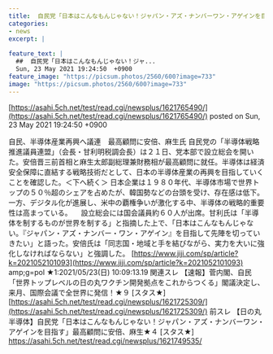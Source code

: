 ```yaml
---
title:  自民党「日本はこんなもんじゃない！ジャパン・アズ・ナンバーワン・アゲインを目指す」最高顧問に安倍、麻生★５  
categories:
- news
excerpt: |
  
feature_text: |
  ##  自民党「日本はこんなもんじゃない！ジャ...
  Sun, 23 May 2021 19:24:50  +0900
feature_image: "https://picsum.photos/2560/600?image=733"
image: "https://picsum.photos/2560/600?image=733"
---
```


[https://asahi.5ch.net/test/read.cgi/newsplus/1621765490/](https://asahi.5ch.net/test/read.cgi/newsplus/1621765490/)
posted on Sun, 23 May 2021 19:24:50  +0900

<!--more-->

自民、半導体産業再興へ議連　最高顧問に安倍、麻生氏 自民党の「半導体戦略推進議員連盟」（会長・甘利明税調会長）は２１日、党本部で設立総会を開いた。安倍晋三前首相と麻生太郎副総理兼財務相が最高顧問に就任。半導体は経済安全保障に直結する戦略技術だとして、日本の半導体産業の再興を目指していくことを確認した。＜下へ続く＞ 日本企業は１９８０年代、半導体市場で世界トップの５０％超のシェアを占めたが、韓国勢などの台頭を受け、存在感は低下。一方、デジタル化が進展し、米中の覇権争いが激化する中、半導体の戦略的重要性は高まっている。 　設立総会には国会議員約６０人が出席。甘利氏は「半導体を制するものが世界を制する」と指摘した上で、「日本はこんなもんじゃない。『ジャパン・アズ・ナンバー・ワン・アゲイン』を目指して先陣を切っていきたい」と語った。安倍氏は「同志国・地域と手を結びながら、実力を大いに強化しなければならない」と強調した。 [https://www.jiji.com/sp/article?k=2021052101093](https://www.jiji.com/sp/article?k=2021052101093) amp;g=pol ★1:2021/05/23(日) 10:09:13.19 関連スレ 【速報】菅内閣、自民「世界トップレベルの日の丸ワクチン開発拠点をこれからつくる」閣議決定し、来月、国際会議で全世界に発信！★９ [スタス★] [https://asahi.5ch.net/test/read.cgi/newsplus/1621725309/](https://asahi.5ch.net/test/read.cgi/newsplus/1621725309/) 前スレ 【日の丸半導体】自民党「日本はこんなもんじゃない！ジャパン・アズ・ナンバーワン・アゲインを目指す」最高顧問に安倍、麻生★４ [スタス★] https://asahi.5ch.net/test/read.cgi/newsplus/1621749535/
